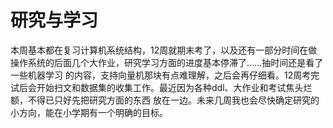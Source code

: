 # 研究与学习

本周基本都在复习计算机系统结构，12周就期末考了，以及还有一部分时间在做操作系统的后面几个大作业，研究学习方面的进度基本停滞了……抽时间还是看了一些机器学习
的内容，支持向量机那块有点难理解，之后会再仔细看。12周考完试后会开始扫文和数据集的收集工作。最近因为各种ddl、大作业和考试焦头烂额，不得已只好先把研究方面的东西
放在一边。未来几周我也会尽快确定研究的小方向，能在小学期有一个明确的目标。
